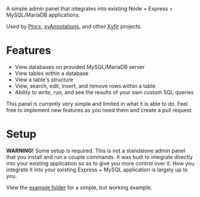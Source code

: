 A simple admin panel that integrates into existing Node + Express + MySQL/MariaDB applications.

Used by [Ptorx](https://ptorx.com), [xyAnnotations](https://annotations.xyfir.com), and other [Xyfir](https://www.xyfir.com/) projects.

# Features

- View databases on provided MySQL/MariaDB server
- View tables within a database
- View a table's structure
- View, search, edit, insert, and remove rows within a table
- Ability to write, run, and see the results of your own custom SQL queries

This panel is currently very simple and limited in what it is able to do. Feel free to implement new features as you need them and create a pull request.

# Setup

**WARNING!** Some setup is required. This is not a standalone admin panel that you install and run a couple commands. It was built to integrate directly into your existing application so as to give you more control over it. How you integrate it into your existing Express + MySQL application is largely up to you.

View the [example folder](https://github.com/Xyfir/admyn/tree/master/example) for a simple, but working example.

